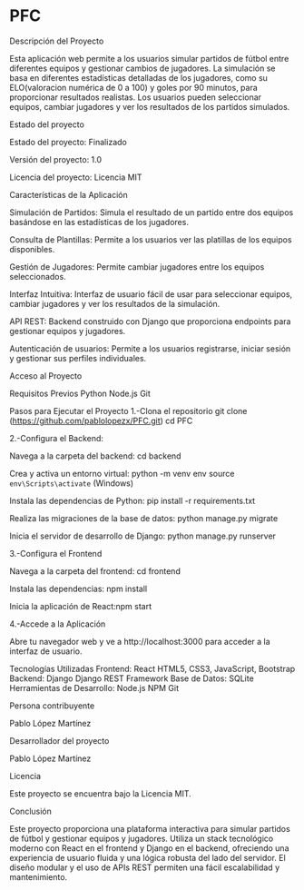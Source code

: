 # PFC
Descripción del Proyecto

Esta aplicación web permite a los usuarios simular partidos de fútbol entre diferentes equipos y gestionar cambios de jugadores. La simulación se basa en diferentes estadísticas detalladas de los jugadores, como su ELO(valoracion numérica de 0 a 100) y goles por 90 minutos, para proporcionar resultados realistas. Los usuarios pueden seleccionar equipos, cambiar jugadores y ver los resultados de los partidos simulados.

Estado del proyecto

Estado del proyecto: Finalizado

Versión del proyecto: 1.0

Licencia del proyecto: Licencia MIT

Características de la Aplicación

Simulación de Partidos: Simula el resultado de un partido entre dos equipos basándose en las estadísticas de los jugadores.

Consulta de Plantillas: Permite a los usuarios ver las platillas de los equipos disponibles.

Gestión de Jugadores: Permite cambiar jugadores entre los equipos seleccionados.

Interfaz Intuitiva: Interfaz de usuario fácil de usar para seleccionar equipos, cambiar jugadores y ver los resultados de la simulación.

API REST: Backend construido con Django que proporciona endpoints para gestionar equipos y jugadores.

Autenticación de usuarios: Permite a los usuarios registrarse, iniciar sesión y gestionar sus perfiles individuales.

Acceso al Proyecto

Requisitos Previos
Python
Node.js
Git

Pasos para Ejecutar el Proyecto
1.-Clona el repositorio
  git clone (https://github.com/pablolopezx/PFC.git)
  cd PFC
  
2.-Configura el Backend:

Navega a la carpeta del backend: cd backend

Crea y activa un entorno virtual: python -m venv env
                                  source `env\Scripts\activate` (Windows)
                                  
Instala las dependencias de Python: pip install -r requirements.txt

Realiza las migraciones de la base de datos: python manage.py migrate

Inicia el servidor de desarrollo de Django: python manage.py runserver

3.-Configura el Frontend

Navega a la carpeta del frontend: cd frontend

Instala las dependencias: npm install

Inicia la aplicación de React:npm start

4.-Accede a la Aplicación

Abre tu navegador web y ve a http://localhost:3000 para acceder a la interfaz de usuario.


Tecnologías Utilizadas
Frontend:
React
HTML5, CSS3, JavaScript, Bootstrap
Backend:
Django
Django REST Framework
Base de Datos:
SQLite
Herramientas de Desarrollo:
Node.js
NPM
Git

Persona contribuyente

Pablo López Martínez

Desarrollador del proyecto

Pablo López Martínez

Licencia

Este proyecto se encuentra bajo la Licencia MIT.

Conclusión

Este proyecto proporciona una plataforma interactiva para simular partidos de fútbol y gestionar equipos y jugadores. Utiliza un stack tecnológico moderno con React en el frontend y Django en el backend, ofreciendo una experiencia de usuario fluida y una lógica robusta del lado del servidor. El diseño modular y el uso de APIs REST permiten una fácil escalabilidad y mantenimiento. 
